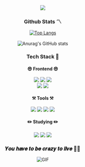 <div align="center">
  <img src="https://capsule-render.vercel.app/api?type=Cylinder&color=8EC96D&height=150&section=header&text=LeeSeMin%0AGitHub:)&animation=blinking&fontColor=ffffff&fontSize=50" />
</div>

<h3 align='center'>
  Github Stats 〽️
</h3>

<div align="center">
  <div align="center">
    <a href="https://github.com/anuraghazra/github-readme-stats">
      <img src="https://github-readme-stats.vercel.app/api/top-langs/?username=smnm1998&count_private=true" alt="Top Langs">
    </a>
  </div><br>
  <img src="https://github-readme-stats.vercel.app/api?username=smnm1998&count_private=true&show_icons=true&theme=shadow_green" alt="Anurag's GitHub stats">
</div>


<h3 align='center'>
  Tech Stack 🧱
</h3>
<div align='center'>
  <h4>
    😎 Frontend 😎
  </h4>
    <img src="https://img.shields.io/badge/html5-E34F26?style=for-the-badge&logo=html5&logoColor=white">
    <img src="https://img.shields.io/badge/Css-1572B6?style=for-the-badge&logo=Css3&logoColor=white">
    <img src="https://img.shields.io/badge/styledcomponents-DB7093?style=for-the-badge&logo=styledcomponents&logoColor=black"><br>
    <img src="https://img.shields.io/badge/javascript-F7DF1E?style=for-the-badge&logo=javascript&logoColor=black">
    <img src="https://img.shields.io/badge/React-61DAFB?style=for-the-badge&logo=React&logoColor=black">
  <h4>
    ⚒️ Tools ⚒️
  </h4>
    <img src="https://img.shields.io/badge/git-F05032?style=for-the-badge&logo=git&logoColor=white">
    <img src="https://img.shields.io/badge/github-181717?style=for-the-badge&logo=github&logoColor=white">
    <img src="https://img.shields.io/badge/notion-000000?style=for-the-badge&logo=notion&logoColor=white">
    <img src="https://img.shields.io/badge/VSCode-007ACC?style=for-the-badge&logo=visualstudiocode&logoColor=white">
  <h4>
    ✏️ Studying ✏️
  </h4>
    <img src="https://img.shields.io/badge/typescript-3178C6?style=for-the-badge&logo=typescript&logoColor=white">
    <img src="https://img.shields.io/badge/redux-764ABC?style=for-the-badge&logo=redux&logoColor=white">
    <img src="https://img.shields.io/badge/tailwindcss-06B6D4?style=for-the-badge&logo=tailwindcss&logoColor=white">
        
  
</div>

<h3 align='center'>
  𝒀𝒐𝒖 𝒉𝒂𝒗𝒆 𝒕𝒐 𝒃𝒆 𝒄𝒓𝒂𝒛𝒚 𝒕𝒐 𝒍𝒊𝒗𝒆  😵‍💫
</h3>

<div>
  <p align="center">
    <img src="https://media.giphy.com/media/v1.Y2lkPTc5MGI3NjExejg2aWVvanZ2N2JibjgxMjNseGxib2NmemVmOHh5aXZwNzNtZWZkZiZlcD12MV9pbnRlcm5hbF9naWZfYnlfaWQmY3Q9Zw/XIqCQx02E1U9W/giphy.gif" alt="GIF">
  </p>
</div>
